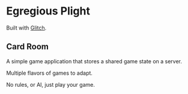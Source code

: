 Egregious Plight
=================

Built with [Glitch](https://glitch.com/about).


Card Room
------------
A simple game application that stores a shared game state on a server. 

Multiple flavors of games to adapt. 

No rules, or AI, just play your game.


